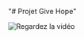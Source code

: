 "# Projet Give Hope" 

![Regardez la vidéo]([lien_vers_votre_video](https://vimeo.com/924567934?share=copy)https://vimeo.com/924567934?share=copy)

